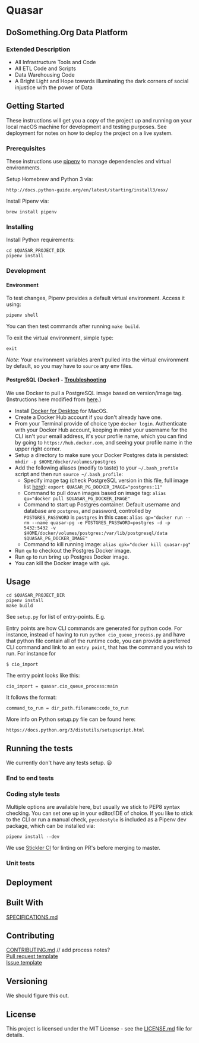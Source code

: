 # Quasar

## DoSomething.Org Data Platform

### Extended Description 

* All Infrastructure Tools and Code
* All ETL Code and Scripts
* Data Warehousing Code
* A Bright Light and Hope towards illuminating the dark corners of social injustice with the power of Data

## Getting Started
These instructions will get you a copy of the project up and running on your local macOS machine for development and testing purposes. See deployment for notes on how to deploy the project on a live system.

### Prerequisites

These instructions use [pipenv](https://docs.pipenv.org/en/latest/) to manage dependencies and virtual environments.

Setup Homebrew and Python 3 via:
```
http://docs.python-guide.org/en/latest/starting/install3/osx/
```

Install Pipenv via:
```
brew install pipenv
```

### Installing

Install Python requirements:

```
cd $QUASAR_PROJECT_DIR
pipenv install
```

### Development

#### Environment

To test changes, Pipenv provides a default virtual environment. Access it using:
```
pipenv shell
```

You can then test commands after running `make build`.

To exit the virtual environment, simple type:
```
exit
```

*Note*: Your environment variables aren't pulled into the virtual environment by default, so you may have to `source` any env files.

#### PostgreSQL (Docker) - [Troubleshooting](/docs/postgresql-docker-troubleshooting.md)

We use Docker to pull a PostgreSQL image based on version/image tag.
(Instructions here modified from [here](https://hackernoon.com/dont-install-postgres-docker-pull-postgres-bee20e200198).)

* Install [Docker for Desktop](https://hub.docker.com/editions/community/docker-ce-desktop-mac) for MacOS.
* Create a Docker Hub account if you don't already have one. 
* From your Terminal provide of choice type `docker login`. Authenticate with your Docker Hub account, keeping in mind your username for the CLI isn't your email address, it's your profile name, which you can find by going to `https://hub.docker.com`, and seeing your profile name in the upper right corner.
* Setup a directory to make sure your Docker Postgres data is persisted: `mkdir -p $HOME/docker/volumes/postgres`
* Add the following aliases (modify to taste) to your `~/.bash_profile` script and then run `source ~/.bash_profile`:
	* Specify image tag (check PostgreSQL version in this file, full image list [here](https://hub.docker.com/_/postgres/)): ```export QUASAR_PG_DOCKER_IMAGE="postgres:11"```
	* Command to pull down images based on image tag: ```alias qu="docker pull $QUASAR_PG_DOCKER_IMAGE"```
	* Command to start up Postgres container. Default username and database are `postgres`, and password, controlled by `POSTGRES_PASSWORD` is `postgres` in this case: ```alias qp="docker run --rm --name quasar-pg -e POSTGRES_PASSWORD=postgres -d -p 5432:5432 -v $HOME/docker/volumes/postgres:/var/lib/postgresql/data $QUASAR_PG_DOCKER_IMAGE"```
	* Command to kill running image: ```alias qpk="docker kill quasar-pg"```
* Run `qu` to checkout the Postgres Docker image.
* Run `qp` to run bring up Postgres Docker image.
* You can kill the Docker image with `qpk`.

## Usage

```
cd $QUASAR_PROJECT_DIR
pipenv install
make build
```

See `setup.py` for list of entry-points. E.g.

Entry points are how CLI commands are generated for python code. 
For instance, instead of having to run `python cio_queue_process.py` and
have that python file contain all of the runtime code, you can provide
a preferred CLI command and link to an `entry point`, that has the command
you wish to run. For instance for
```
$ cio_import
```
The entry point looks like this:
```
cio_import = quasar.cio_queue_process:main
```
It follows the format:
```
command_to_run = dir_path.filename:code_to_run
```
More info on Python setup.py file can be found here:
```
https://docs.python.org/3/distutils/setupscript.html
```


## Running the tests

We currently don't have any tests setup. :frowning:

### End to end tests

### Coding style tests
Multiple options are available here, but usually we stick to PEP8 syntax checking. 
You can set one up in your editor/IDE of choice.
If you like to stick to the CLI or run a manual check,
`pycodestyle` is included as a Pipenv dev package, which can be installed via:
```
pipenv install --dev
```

We use [Stickler CI](https://stickler-ci.com/) for linting on PR's before merging to master.

### Unit tests

## Deployment

## Built With

[SPECIFICATIONS.md](SPECIFICATIONS.md)

## Contributing

[CONTRIBUTING.md](CONTRIBUTING.md) // add process notes?  
[Pull request template](PULL_REQUEST_TEMPLATE)  
[Issue template](issue_template.md)  

## Versioning

We should figure this out.

## License
This project is licensed under the MIT License - see the [LICENSE.md](LICENSE.md) file for details.
